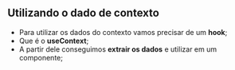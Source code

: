 ## Utilizando o dado de contexto

- Para utilizar os dados do contexto vamos precisar de um **hook**;
- Que é o **useContext**;
- A partir dele conseguimos **extrair os dados** e utilizar em um componente;
